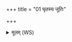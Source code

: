 +++
title = "01 घृतस्य जूतिः"

+++
<details><summary>मूलम् (WS)</summary>

घृतस्य जूतिः समना सदेवाः संवत्सरं हविषा वर्धयन्ती । तु. शौ.सं. १९.५८  
श्रोत्रं चक्षुः प्राणो ऽच्छिन्नो नो अस्त्वच्छिन्ना वयमायुषो वर्चसः ॥ १ ॥
</details>